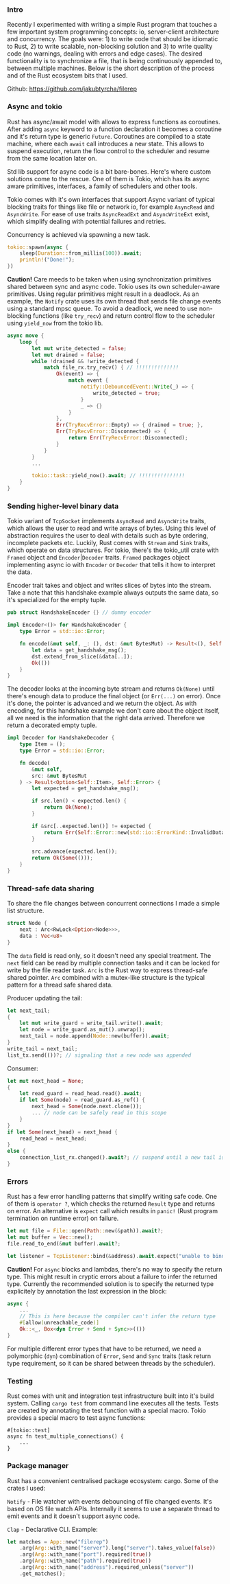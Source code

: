 ### Intro

Recently I experimented with writing a simple Rust program that touches a few important system programming concepts: io, server-client architecture and concurrency. The goals were: 1) to write code that should be idiomatic to Rust, 2) to write scalable, non-blocking solution and 3) to write quality code (no warnings, dealing with errors and edge cases).
The desired functionality is to synchronize a file, that is being continuously appended to, between multiple machines. 
Below is the short description of the process and of the Rust ecosystem bits that I used.

Github: https://github.com/jakubtyrcha/filerep

### Async and tokio

Rust has async/await model with allows to express functions as coroutines. After adding `async` keyword to a function declaration it becomes a coroutine and it's return type is generic `Future`. Coroutines are compiled to a state machine, where each `await` call introduces a new state. This allows to suspend execution, return the flow control to the scheduler and resume from the same location later on.

Std lib support for async code is a bit bare-bones. Here's where custom solutions come to the rescue. One of them is Tokio, which has its async aware primitives, interfaces, a family of schedulers and other tools.

Tokio comes with it's own interfaces that support Async variant of typical blocking traits for things like file or network io, for example `AsyncRead` and `AsyncWrite`. For ease of use traits `AsyncReadExt` and `AsyncWriteExt` exist, which simplify dealing with potential failures and retries.

Concurrency is achieved via spawning a new task. 
```rust
tokio::spawn(async {
    sleep(Duration::from_millis(100)).await;
    println!("Done!");  
})
```

**Caution!** Care meeds to be taken when using synchronization primitives shared between sync and async code. Tokio uses its own scheduler-aware primitives. Using regular primitives might result in a deadlock.
As an example, the `Notify` crate uses its own thread that sends file change events using a standard mpsc queue. To avoid a deadlock, we need to use non-blocking functions (like `try_recv`) and return control flow to the scheduler using `yield_now` from the tokio lib.
```rust
async move {
    loop {
        let mut write_detected = false;
        let mut drained = false;
        while !drained && !write_detected {
            match file_rx.try_recv() { // !!!!!!!!!!!!!!
                Ok(event) => {
                    match event {
                        notify::DebouncedEvent::Write(_) => {
                            write_detected = true;
                        }
                        _ => {}
                    }
                },
                Err(TryRecvError::Empty) => { drained = true; },
                Err(TryRecvError::Disconnected) => {
                    return Err(TryRecvError::Disconnected);
                }
            }
        }
        ...

        tokio::task::yield_now().await; // !!!!!!!!!!!!!!!
    }
}
```

### Sending higher-level binary data

Tokio variant of `TcpSocket` implements `AsyncRead` and `AsyncWrite` traits, which allows the user to read and write arrays of bytes. Using this level of abstraction requires the user to deal with details such as byte ordering, incomplete packets etc. Luckily, Rust comes with `Stream` and `Sink` traits, which operate on data structures. For tokio, there's the tokio_util crate with `Framed` object and `Encoder`|`Decoder` traits. `Framed` packages object implementing async io with `Encoder` or `Decoder` that tells it how to interpret the data.

Encoder trait takes and object and writes slices of bytes into the stream. Take a note that this handshake example always outputs the same data, so it's specialized for the empty tuple.
```rust
pub struct HandshakeEncoder {} // dummy encoder

impl Encoder<()> for HandshakeEncoder {
    type Error = std::io::Error;

    fn encode(&mut self, _: (), dst: &mut BytesMut) -> Result<(), Self::Error> {
        let data = get_handshake_msg();
        dst.extend_from_slice(&data[..]);
        Ok(())
    }
}
```

The decoder looks at the incoming byte stream and returns `Ok(None)` until there's enough data to produce the final object (or `Err(...)` on error). Once it's done, the pointer is advanced and we return the object. As with encoding, for this handshake example we don't care about the object itself, all we need is the information that the right data arrived. Therefore we return a decorated empty tuple.
```rust
impl Decoder for HandshakeDecoder {
    type Item = ();
    type Error = std::io::Error;

    fn decode(
        &mut self,
        src: &mut BytesMut
    ) -> Result<Option<Self::Item>, Self::Error> {
        let expected = get_handshake_msg();

        if src.len() < expected.len() {
            return Ok(None);
        }

        if &src[..expected.len()] != expected {
            return Err(Self::Error::new(std::io::ErrorKind::InvalidData, "handshake failed"));
        }
        
        src.advance(expected.len());
        return Ok(Some(()));
    }
}
```

### Thread-safe data sharing

To share the file changes between concurrent connections I made a simple list structure. 
```rust
struct Node {
    next : Arc<RwLock<Option<Node>>>,
    data : Vec<u8>
}
```
The `data` field is read only, so it doesn't need any special treatment. The `next` field can be read by multiple connection tasks and it can be locked for write by the file reader task. `Arc` is the Rust way to express thread-safe shared pointer. `Arc` combined with a mutex-like structure is the typical pattern for a thread safe shared data.

Producer updating the tail:
```rust
let next_tail;
{
    let mut write_guard = write_tail.write().await;
    let node = write_guard.as_mut().unwrap();
    next_tail = node.append(Node::new(buffer)).await;
}
write_tail = next_tail;
list_tx.send(())?; // signaling that a new node was appended
```

Consumer:
```rust
let mut next_head = None;
{
    let read_guard = read_head.read().await;
    if let Some(node) = read_guard.as_ref() {
        next_head = Some(node.next.clone());
        ... // node can be safely read in this scope
    }
}
if let Some(next_head) = next_head {
    read_head = next_head;
}
else {
    connection_list_rx.changed().await?; // suspend until a new tail is appended
}
```

### Errors

Rust has a few error handling patterns that simplify writing safe code. One of them is `operator ?`, which checks the returned `Result` type and returns on error. An alternative is `expect` call which results in `panic!` (Rust program termination on runtime error) on failure.

```rust
let mut file = File::open(Path::new(&path)).await?;
let mut buffer = Vec::new();
file.read_to_end(&mut buffer).await?;
```

```rust
let listener = TcpListener::bind(&address).await.expect("unable to bind TCP listener"); 
```

**Caution!** For `async` blocks and lambdas, there's no way to specify the return type. This might result in cryptic errors about a failure to infer the returned type. Currently the recommended solution is to specify the returned type explicitely by annotation the last expression in the block:
```rust
async {
    ...
    // This is here because the compiler can't infer the return type
    #[allow(unreachable_code)]
    Ok::<_, Box<dyn Error + Send + Sync>>(())
}
```
For multiple different error types that have to be returned, we need a polymorphic (`dyn`) combination of `Error`, `Send` and `Sync` traits (task return type requirement, so it can be shared between threads by the scheduler).


### Testing

Rust comes with unit and integration test infrastructure built into it's build system. Calling `cargo test` from command line executes all the tests. Tests are created by annotating the test function with a special macro. Tokio provides a special macro to test async functions:
```
#[tokio::test]
async fn test_multiple_connections() {
    ...
}
```

### Package manager

Rust has a convenient centralised package ecosystem: cargo. Some of the crates I used:

`Notify` - File watcher with events debouncing of file changed events. It's based on OS file watch APIs. Internally it seems to use a separate thread to emit events and it doesn't support async code.

`Clap` - Declarative CLI. Example:
```rust
let matches = App::new("filerep")
    .arg(Arg::with_name("server").long("server").takes_value(false))
    .arg(Arg::with_name("port").required(true))
    .arg(Arg::with_name("path").required(true))
    .arg(Arg::with_name("address").required_unless("server"))
    .get_matches();
```